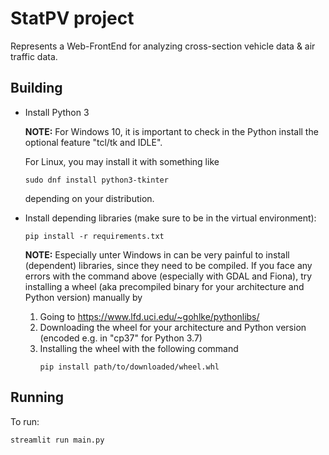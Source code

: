 # StatPV project

Represents a Web-FrontEnd for analyzing cross-section vehicle data & air traffic data. 

## Building
- Install Python 3

  **NOTE:** For Windows 10, it is important to check in the Python install the optional feature "tcl/tk and IDLE".

  For Linux, you may install it with something like
  ```
  sudo dnf install python3-tkinter
  ```
  depending on your distribution.


- Install depending libraries (make sure to be in the virtual environment):
  ```
  pip install -r requirements.txt
  ```
  **NOTE:** Especially unter Windows in can be very painful to install (dependent) libraries,
  since they need to be compiled. If you face any errors with the command above (especially
  with GDAL and Fiona), try installing a wheel (aka precompiled binary for your architecture
  and Python version) manually by 
  1. Going to https://www.lfd.uci.edu/~gohlke/pythonlibs/
  2. Downloading the wheel for your architecture and Python version (encoded e.g. in "cp37" for
     Python 3.7)
  3. Installing the wheel with the following command
     ```
     pip install path/to/downloaded/wheel.whl
     ```

## Running
To run:

```
streamlit run main.py
```
